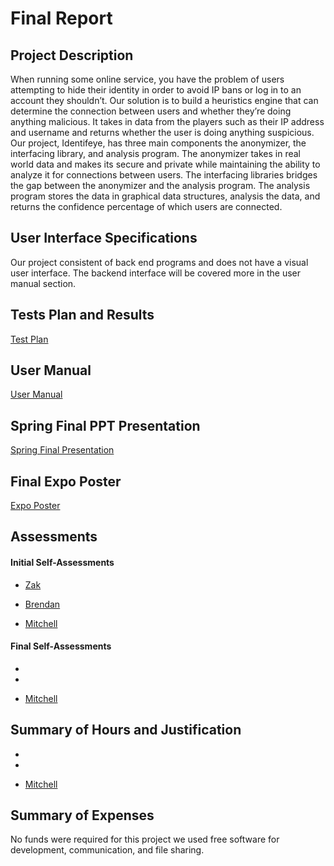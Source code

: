 # Final Report
## Project Description 
When running some online service, you have the problem of users attempting to hide their identity in order to avoid IP bans or log in to an account they shouldn’t. Our solution is to build a heuristics engine that can determine the connection between users and whether they’re doing anything malicious. It takes in data from the players such as their IP address and username and returns whether the user is doing anything suspicious.
Our project, Identifeye, has three main components the anonymizer, the interfacing library, and analysis program. The anonymizer takes in real world data and makes its secure and private while maintaining the ability to analyze it for connections between users. The interfacing libraries bridges the gap between the anonymizer and the analysis program. The analysis program stores the data in graphical data structures, analysis the data, and returns the confidence percentage of which users are connected. 

## User Interface Specifications 
Our project consistent of back end programs and does not have a visual user interface. The backend interface will be covered more in the user manual section.  

## Tests Plan and Results 
[Test Plan](https://github.com/Identifeye/senior-design-assignments/blob/master/Test%20Plan.pdf)

## User Manual 
[User Manual](https://github.com/Identifeye/senior-design-assignments/blob/master/User_documentation.md)

## Spring Final PPT Presentation 
[Spring Final Presentation](https://github.com/Identifeye/senior-design-assignments/blob/master/Spring_final_Presentation.pdf)

## Final Expo Poster 
[Expo Poster](https://github.com/Identifeye/senior-design-assignments/blob/master/Poster_identifeye.pdf)

## Assessments
####  Initial Self-Assessments 
* [Zak](https://github.com/Identifeye/senior-design-assignments/blob/master/Assignment%203/fahey.md)

* [Brendan](https://github.com/Identifeye/senior-design-assignments/blob/master/Assignment%203/FisherAssignment3.pdf)

* [Mitchell](https://github.com/Identifeye/senior-design-assignments/blob/master/Assignment%203/haas_assignment_3.md)

#### Final Self-Assessments
* 

* 

* [Mitchell](https://github.com/Identifeye/senior-design-assignments/blob/master/public_self_assessment_haas%20.pdf)

## Summary of Hours and Justification 
*  

*

* [Mitchell](https://github.com/Identifeye/senior-design-assignments/blob/master/effort_matrix_haas.md)

## Summary of Expenses 
No funds were required for this project we used free software for development, communication, and file sharing. 

